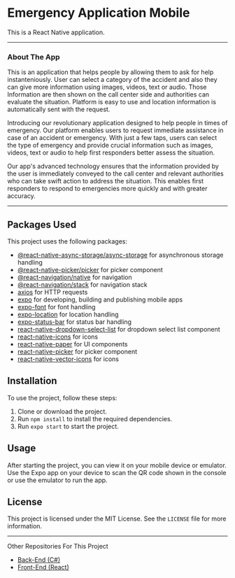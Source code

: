 # Emergency Application Mobile

This is a React Native application.

---
### About The App
This is an application that helps people by allowing them to ask for help instanteniously. User can select a category of the accident and also they can give more information using images, videos, text or audio. Those Information are then shown on the call center side and authorities can evaluate the situation. Platform is easy to use and location information is automatically sent with the request.

Introducing our revolutionary application designed to help people in times of emergency. Our platform enables users to request immediate assistance in case of an accident or emergency. With just a few taps, users can select the type of emergency and provide crucial information such as images, videos, text or audio to help first responders better assess the situation.

Our app's advanced technology ensures that the information provided by the user is immediately conveyed to the call center and relevant authorities who can take swift action to address the situation. This enables first responders to respond to emergencies more quickly and with greater accuracy.

---

## Packages Used

This project uses the following packages:

- [@react-native-async-storage/async-storage](https://www.npmjs.com/package/@react-native-async-storage/async-storage) for asynchronous storage handling
- [@react-native-picker/picker](https://www.npmjs.com/package/@react-native-picker/picker) for picker component
- [@react-navigation/native](https://www.npmjs.com/package/@react-navigation/native) for navigation
- [@react-navigation/stack](https://www.npmjs.com/package/@react-navigation/stack) for navigation stack
- [axios](https://www.npmjs.com/package/axios) for HTTP requests
- [expo](https://expo.io/) for developing, building and publishing mobile apps
- [expo-font](https://docs.expo.io/versions/latest/sdk/font/) for font handling
- [expo-location](https://docs.expo.io/versions/latest/sdk/location/) for location handling
- [expo-status-bar](https://docs.expo.io/versions/latest/sdk/status-bar/) for status bar handling
- [react-native-dropdown-select-list](https://www.npmjs.com/package/react-native-dropdown-select-list) for dropdown select list component
- [react-native-icons](https://www.npmjs.com/package/react-native-icons) for icons
- [react-native-paper](https://callstack.github.io/react-native-paper/) for UI components
- [react-native-picker](https://www.npmjs.com/package/react-native-picker) for picker component
- [react-native-vector-icons](https://www.npmjs.com/package/react-native-vector-icons) for icons

## Installation

To use the project, follow these steps:

1. Clone or download the project.
2. Run `npm install` to install the required dependencies.
3. Run `expo start` to start the project.

## Usage

After starting the project, you can view it on your mobile device or emulator. Use the Expo app on your device to scan the QR code shown in the console or use the emulator to run the app.

## License

This project is licensed under the MIT License. See the `LICENSE` file for more information.

---
Other Repositories For This Project
- [Back-End   (C#)](https://github.com/melihsahtiyan/EmergencyApplicationClassicArch)
- [Front-End  (React)](https://github.com/AtakanYigit/Emergency-Application-Call-Center-Front-End)
